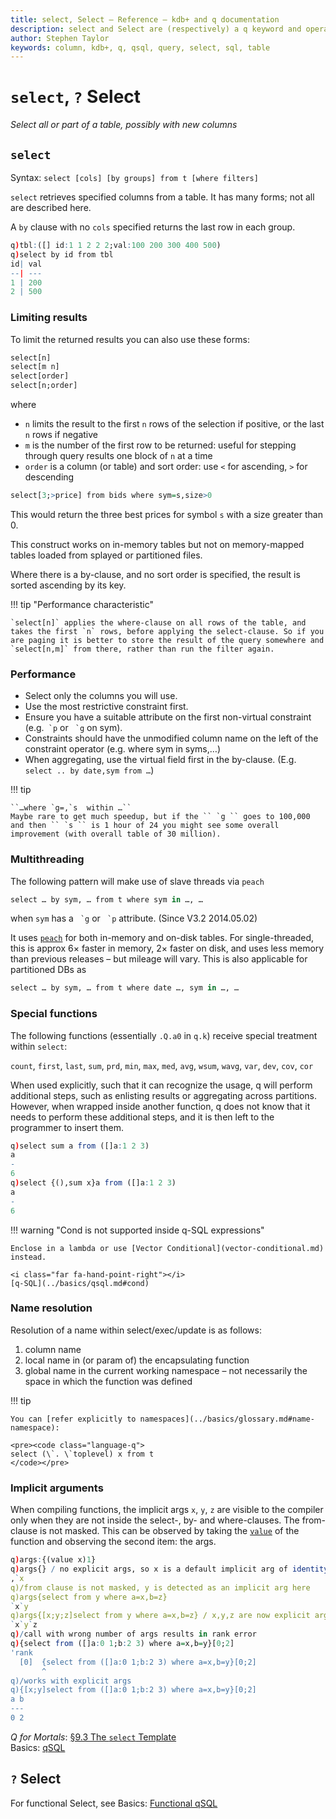 ```yaml
---
title: select, Select – Reference – kdb+ and q documentation
description: select and Select are (respectively) a q keyword and operator that select all or part of a table, possibly with new columns.
author: Stephen Taylor
keywords: column, kdb+, q, qsql, query, select, sql, table
---
```

# `select`, `?` Select





_Select all or part of a table, possibly with new columns_


## `select`

Syntax: `select [cols] [by groups] from t [where filters]`

`select` retrieves specified columns from a table. It has many forms; not all are described here. 

A `by` clause with no `cols` specified returns the last row in each group.

```q
q)tbl:([] id:1 1 2 2 2;val:100 200 300 400 500)
q)select by id from tbl
id| val
--| ---
1 | 200
2 | 500
```


### Limiting results

To limit the returned results you can also use these forms:

```q
select[n]
select[m n]
select[order]
select[n;order]
```

where 

-   `n` limits the result to the first `n` rows of the selection if positive, or the last `n` rows if negative 
-   `m` is the number of the first row to be returned: useful for stepping through query results one block of `n` at a time
-   `order` is a column (or table) and sort order: use `<` for ascending, `>` for descending

```q
select[3;>price] from bids where sym=s,size>0
```

This would return the three best prices for symbol `s` with a size greater than 0.

This construct works on in-memory tables but not on memory-mapped tables loaded from splayed or partitioned files. 

Where there is a by-clause, and no sort order is specified, the result is sorted ascending by its key.

!!! tip "Performance characteristic"

    `select[n]` applies the where-clause on all rows of the table, and takes the first `n` rows, before applying the select-clause. So if you are paging it is better to store the result of the query somewhere and `select[n,m]` from there, rather than run the filter again.


### Performance 

-   Select only the columns you will use.
-   Use the most restrictive constraint first.
-   Ensure you have a suitable attribute on the first non-virtual constraint (e.g.`` `p`` or `` `g`` on sym).
-   Constraints should have the unmodified column name on the left of the constraint operator (e.g. where sym in syms,…)
-   When aggregating, use the virtual field first in the by-clause. (E.g. `select .. by date,sym from …`)

!!! tip 

    ``…where `g=,`s  within …``  
    Maybe rare to get much speedup, but if the `` `g `` goes to 100,000 and then `` `s `` is 1 hour of 24 you might see some overall improvement (with overall table of 30 million). 


### Multithreading

The following pattern will make use of slave threads via `peach`

```q
select … by sym, … from t where sym in …, … 
```

when `sym` has a `` `g`` or `` `p`` attribute. (Since V3.2 2014.05.02)

It uses [`peach`](../ref/maps.md#each-parallel) for both in-memory and on-disk tables. For single-threaded, this is approx 6&times; faster in memory, 2&times; faster on disk, and uses less memory than previous releases – but mileage will vary. This is also applicable for partitioned DBs as

```q
select … by sym, … from t where date …, sym in …, …
```


### Special functions

The following functions (essentially `.Q.a0` in `q.k`) receive special treatment within `select`:

`count`, `first`, `last`, `sum`, `prd`, `min`, `max`, `med`, `avg`, `wsum`, `wavg`, `var`, `dev`, `cov`, `cor`

When used explicitly, such that it can recognize the usage, q will perform additional steps, such as enlisting results or aggregating across partitions. However, when wrapped inside another function, q does not know that it needs to perform these additional steps, and it is then left to the programmer to insert them.

```q
q)select sum a from ([]a:1 2 3)
a
-
6
q)select {(),sum x}a from ([]a:1 2 3)
a
-
6
```


!!! warning "Cond is not supported inside q-SQL expressions"

    Enclose in a lambda or use [Vector Conditional](vector-conditional.md) instead.

    <i class="far fa-hand-point-right"></i>
    [q-SQL](../basics/qsql.md#cond)



### Name resolution

Resolution of a name within select/exec/update is as follows:

1.  column name
1.  local name in (or param of) the encapsulating function
1.  global name in the current working namespace – not necessarily the space in which the function was defined

!!! tip 

    You can [refer explicitly to namespaces](../basics/glossary.md#name-namespace):

    <pre><code class="language-q">
    select (\`. \`toplevel) x from t
    </code></pre>


### Implicit arguments

When compiling functions, the implicit args `x`, `y`, `z` are visible to the compiler only when they are not inside the select-, by- and where-clauses. The from-clause is not masked. This can be observed by taking the [`value`](value.md) of the function and observing the second item: the args.

```q
q)args:{(value x)1}
q)args{} / no explicit args, so x is a default implicit arg of identity (::)
,`x
q)/from clause is not masked, y is detected as an implicit arg here
q)args{select from y where a=x,b=z}
`x`y
q)args{[x;y;z]select from y where a=x,b=z} / x,y,z are now explicit args
`x`y`z
q)/call with wrong number of args results in rank error
q){select from ([]a:0 1;b:2 3) where a=x,b=y}[0;2]
'rank
  [0]  {select from ([]a:0 1;b:2 3) where a=x,b=y}[0;2]
       ^
q)/works with explicit args
q){[x;y]select from ([]a:0 1;b:2 3) where a=x,b=y}[0;2]
a b
---
0 2
```

<i class="far fa-hand-point-right"></i>
_Q for Mortals_: [§9.3 The `select` Template](/q4m3/9_Queries_q-sql/#93-the-select-template)  
Basics: [qSQL](../basics/qsql.md)



## `?` Select

<i class="far fa-hand-point-right"></i>
For functional Select, see Basics: [Functional qSQL](../basics/funsql.md#select)


